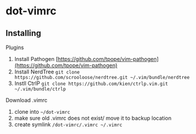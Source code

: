 # dot-vimrc

## Installing
Plugins
1. Install Pathogen [https://github.com/tpope/vim-pathogen](https://github.com/tpope/vim-pathogen)
1. Install NerdTree `git clone https://github.com/scrooloose/nerdtree.git ~/.vim/bundle/nerdtree`
1. Instll CtrlP `git clone https://github.com/kien/ctrlp.vim.git ~/.vim/bundle/ctrlp`

Download .vimrc
1. clone into `~/dot-vimrc`
1. make sure old .vimrc does not exist/ move it  to backup location
1. create symlink `/dot-vimrc/.vimrc ~/.vimrc`
 
